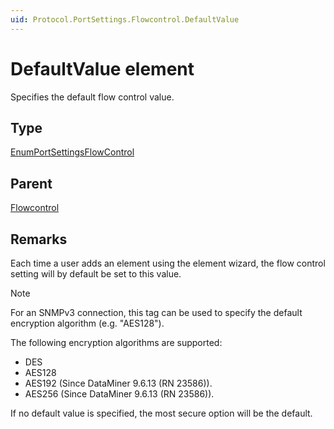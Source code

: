 ```yaml
---
uid: Protocol.PortSettings.Flowcontrol.DefaultValue
---
```


# DefaultValue element

Specifies the default flow control value.

## Type

[EnumPortSettingsFlowControl](xref:Protocol-EnumPortSettingsFlowControl)

## Parent

[Flowcontrol](xref:Protocol.PortSettings.Flowcontrol)

## Remarks

Each time a user adds an element using the element wizard, the flow control setting will by default be set to this value.

> [!NOTE]
> For an SNMPv3 connection, this tag can be used to specify the default encryption algorithm (e.g. "AES128").
>
> The following encryption algorithms are supported:
>
> - DES
> - AES128
> - AES192 (Since DataMiner 9.6.13 (RN 23586)).
> - AES256 (Since DataMiner 9.6.13 (RN 23586)).
>
> If no default value is specified, the most secure option will be the default.
